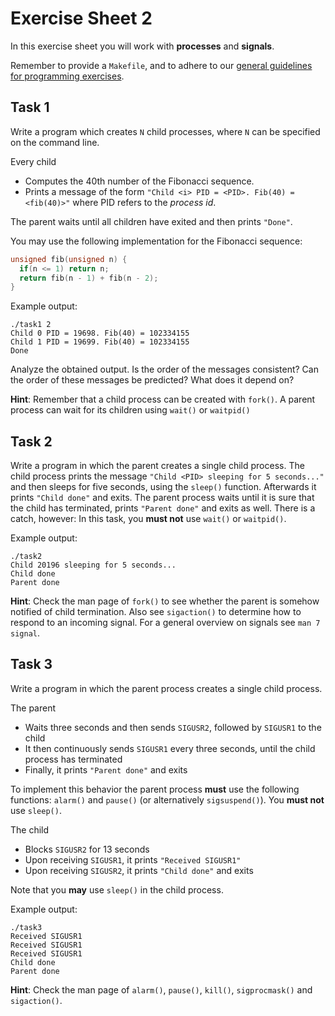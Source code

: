 # Exercise Sheet 2

In this exercise sheet you will work with **processes** and **signals**.

Remember to provide a `Makefile`, and to adhere to our [general guidelines for programming exercises](../README.md).

## Task 1

Write a program which creates `N` child processes, where `N` can be specified
on the command line.

Every child

- Computes the 40th number of the Fibonacci sequence.
- Prints a message of the form `"Child <i> PID = <PID>. Fib(40) = <fib(40)>"`
  where PID refers to the _process id_.

The parent waits until all children have exited and then prints `"Done"`.

You may use the following implementation for the Fibonacci sequence:

```c
unsigned fib(unsigned n) {
  if(n <= 1) return n;
  return fib(n - 1) + fib(n - 2);
}
```

Example output:

```
./task1 2
Child 0 PID = 19698. Fib(40) = 102334155
Child 1 PID = 19699. Fib(40) = 102334155
Done
```

Analyze the obtained output. Is the order of the messages consistent? Can the
order of these messages be predicted? What does it depend on?

**Hint**: Remember that a child process can be created with `fork()`.
A parent process can wait for its children using `wait()` or `waitpid()`

## Task 2

Write a program in which the parent creates a single child process. The child
process prints the message `"Child <PID> sleeping for 5 seconds..."` and then
sleeps for five seconds, using the `sleep()` function. Afterwards it prints
`"Child done"` and exits. The parent process waits until it is sure that the
child has terminated, prints `"Parent done"` and exits as well. There is a
catch, however: In this task, you **must not** use `wait()` or `waitpid()`.

Example output:

```
./task2
Child 20196 sleeping for 5 seconds...
Child done
Parent done
```

**Hint**: Check the man page of `fork()` to see whether the parent is somehow
notified of child termination. Also see `sigaction()` to determine how to
respond to an incoming signal. For a general overview on signals see `man 7 signal`.

## Task 3

Write a program in which the parent process creates a single child process.

The parent

- Waits three seconds and then sends `SIGUSR2`, followed by `SIGUSR1` to the
  child
- It then continuously sends `SIGUSR1` every three seconds, until the child
  process has terminated
- Finally, it prints `"Parent done"` and exits

To implement this behavior the parent process **must** use the following
functions: `alarm()` and `pause()` (or alternatively `sigsuspend()`). You
**must not** use `sleep()`.

The child

- Blocks `SIGUSR2` for 13 seconds
- Upon receiving `SIGUSR1`, it prints `"Received SIGUSR1"`
- Upon receiving `SIGUSR2`, it prints `"Child done"` and exits

Note that you **may** use `sleep()` in the child process.

Example output:

```
./task3
Received SIGUSR1
Received SIGUSR1
Received SIGUSR1
Child done
Parent done
```

**Hint**: Check the man page of `alarm()`, `pause()`, `kill()`, `sigprocmask()` and
`sigaction()`.
